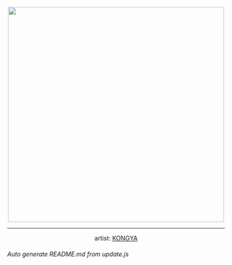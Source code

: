 
<p align="center">
  <img width="500" src="https://nekos.best/api/v2/neko/0188.png">
  <hr/>
  <center>
    artist: <a href="https://www.pixiv.net/en/artworks/82080718">KONGYA</a>
  </center>
</p>


###### Auto generate README.md from update.js

